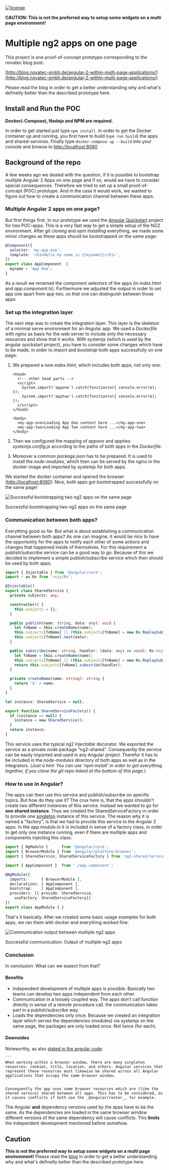 [![license](https://img.shields.io/github/license/mashape/apistatus.svg?style=flat-square)]( LICENSE )

**CAUTION: This is not the preferred way to setup some widgets on a multi page environment!**

# Multiple ng2 apps on one page

This project is one proof-of-concept prototype corresponding to the novatec blog post:

[http://blog.novatec-gmbh.de/angular-2-within-multi-page-applications/](http://blog.novatec-gmbh.de/angular-2-within-multi-page-applications/)

Please read the blog in order to get a better understanding why and what's definetly better than the described prototype here.

## Install and Run the POC

**Docker(-Compose), Nodejs and NPM are required.**

In order to get started just type `npm install`. In order to get the Docker container up and running, you first have to build (`npm run build`) the apps and shared-services. Finally type `docker-compose up --build` into your console and browse to [http://localhost:8080](http://localhost:8080)

## Background of the repo

A few weeks ago we dealed with the question, if it is possible to bootstrap multiple Angular 2 Apps on one page and if so, would we have to consider special consequences. Therefore we tried to set up a small proof-of-concept (POC) prototype. And in the case it would work, we wanted to figure out how to create a communication channel between these apps.

### Multiple Angular 2 apps on one page?

But first things first. In our prototype we used the [Angular Quickstart](https://github.com/angular/quickstart) project for two POC-apps. This is a very fast way to get a simple setup of the NG2 environment. After _git cloning_ and _npm installing_ everything, we made some minor changes as these apps should be bootstrapped on the same page:

```ts
@Component({
  selector: 'my-app-one',
  template: '<h1>Hello my name is {{myname}}</h1>',
})
export class AppComponent  { 
  myname = 'App One';
}
```

As a result we renamed the component selectors of the apps (in _index.html_ and _app.component.ts_). Furthermore we adjusted the output in order to set app one apart from app two, so that one can distinguish between those apps

### Set up the integration layer

The next step was to create the integration layer. This layer is the skeleton of a minimal serve environment for an Angular app. We used a _Dockerfile_ with _nginx_ as basis for the web server to include only the necessary resources and show that it works. With systemjs (which is used by the angular quickstart project), you have to consider some changes which have to be made, in order to _import_ and _bootstrap_ both apps successfully on one page:

1.  We prepared a _new index.html_, which includes both apps, not only one:

    ```xhtml
    <head>
      <!-- other head parts -->
      <script>
        System.import('appone').catch(function(e){ console.error(e); });
        System.import('apptwo').catch(function(e){ console.error(e); });
      </script>
    </head>

    <body>
      <my-app-one>Loading App One content here ...</my-app-one>
      <my-app-two>Loading App Two content here ...</my-app-two>
    </body>
    ```

2.  Then we configured the mapping of _appone_ and _apptwo_ _systemjs.config.js_ according to the paths of both apps in the _Dockerfile_.
3.  Moreover a common _package.json_ has to be prepared. It is used to install the _node-modules_, which then can be served by the _nginx_ in the docker image and imported by systemjs for both apps.

We started the docker container and opened the browser ([http://localhost:8080](http://localhost:8080)): Nice, both apps got bootstrapped successfully on the same page! 

![Successful bootstrapping two ng2 apps on the same page](http://blog.novatec-gmbh.de/wp-content/uploads/2017/03/bootstrapping_two_ng2_apps.png) 

Successful bootstrapping two ng2 apps on the same page

### Communication between both apps?

Everything good so far. But what is about establishing a communication channel between both apps? As one can imagine, it would be nice to have the opportunity for the apps to notify each other of some actions and changes that happened inside of themselves. For this requirement a publish/subscribe service can be a good way to go. Because of this we decided to implement a simple publish/subscribe service which then should be used by both apps.

```ts
import { Injectable } from '@angular/core';
import * as Rx from 'rxjs/Rx';

@Injectable()
export class SharedService {
  private subjects: any;

  constructor() {
    this.subjects = {};
  }

  public publish(name: string, data: any): void {
    let fnName = this.createName(name);
    this.subjects[fnName] || (this.subjects[fnName] = new Rx.ReplaySubject(1));
    this.subjects[fnName].next(data);
  }

  public subscribe(name: string, handler: (data: any) => void): Rx.ReplaySubject<any> {
    let fnName = this.createName(name);
    this.subjects[fnName] || (this.subjects[fnName] = new Rx.ReplaySubject(1));
    return this.subjects[fnName].subscribe(handler);
  }

  private createName(name: string): string {
    return '$' + name;
  }
}

let instance: SharedService = null;

export function SharedServiceFactory() {
  if (instance == null) {
    instance = new SharedService();
  }
  return instance;
}
```

This service uses the typical ng2 _Injectable_ decorator. We exported the service as a private node package "ng2-shared". Consequently the service can be easily imported and used in any Angular project. Therefor it has to be included in the _node-modules_ directory of both apps as well as in the integrators. (_Just a hint: You can use 'npm install' in order to get everything together, if you clone the git repo linked at the bottom of this page._)

### How to use in Angular?

The apps can then use this service and publish/subscribe on specific topics. But how do they use it? The crux here is, that the apps shouldn't create two different instances of this service. Instead we wanted to go for **one shared instance**. Thus we created the SharedServiceFactory in order to provide one [singleton](https://en.wikipedia.org/wiki/Singleton_pattern) instance of this service. The reason why it is named a "factory", is that we had to provide this service to the Angular 2 apps. In the _app.module.ts_ it is included in sense of a factory class, in order to get only one instance running, even if there are multiple apps and components injecting this class:

```ts
import { NgModule }      from '@angular/core';
import { BrowserModule } from '@angular/platform-browser';
import { SharedService, SharedServiceFactory } from 'ng2-shared/service';

import { AppComponent }  from './app.component';

@NgModule({
  imports:      [ BrowserModule ],
  declarations: [ AppComponent ],
  bootstrap:    [ AppComponent ],
  providers: [{ provide: SharedService,
    useFactory: SharedServiceFactory}]
})
export class AppModule { }
```

That's it basically. After we created some basic usage examples for both apps, we ran them with docker and everything worked fine: 

![Communication output between multiple ng2 apps](http://blog.novatec-gmbh.de/wp-content/uploads/2017/03/output_communication_between_multiple_ng2_apps-650x411.png) 

Successful communication: Output of multiple ng2 apps

### Conclusion

In conclusion: What can we expect from that?

#### Benefits

*   Independent development of multiple apps is possible. Basically two teams can develop two apps independent from each other.
*   Communication in a loosely coupled way. The apps don't call function directly in sense of a remote procedure call. the communication takes part in a publish/subscribe way.
*   Loads the dependencies only once. Because we created an integration layer which serves the dependencies (modules) via systemjs on the same page, the packages are only loaded once. Not twice (for each).

#### Downsides

Noteworthy, as also [stated in the angular code](https://github.com/angular/angular/blob/bec5c5fdad9e1d326e43ad5c4f9f5e17f135b66f/modules/%40angular/platform-browser-dynamic/index.ts#L78):

    ```
    When working within a browser window, there are many singleton resources: cookies, title, location, and others. Angular services that represent these resources must likewise be shared across all Angular applications that occupy the same browser window.
    ```

    Consequently the app uses some browser resources which are (like the shared service) shared between all apps. This has to be considered, as it causes conflicts if both use the _@angular/router_, for example.

The Angular **and** dependency versions used by the apps have to be the same. As the dependencies are loaded in the same browser window different versions of the same dependency will cause conflicts. This **limits** the independent development mentioned before somehow.

## Caution

**This is not the preferred way to setup some widgets on a multi page environment!**
Please read the [blog](http://blog.novatec-gmbh.de/angular-2-within-multi-page-environments/) in order to get a better understanding why and what's definetly better than the described prototype here.
